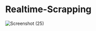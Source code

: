# Realtime-Scrapping
![Screenshot (25)](https://user-images.githubusercontent.com/67238229/92255590-30697200-eef0-11ea-8c13-a0ae0df1d0d7.png)
